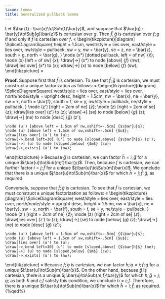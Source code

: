 ```yaml
---
taxon: lemma
title: Generalized pullback lemma
---
```


Let $\bar{f} : \bar{x}\to\Sub{f}\bar{y}$, and suppose that
$\bar{g} : \bar{y}\to\Sub{g}\bar{z}$ is cartesian over $g$. Then
$\bar{f};\bar{g}$ is cartesian over $f;g$ if and only if $\bar{f}$ is cartesian
over $f$.
«
  \begin{tikzpicture}[diagram]
    \SpliceDiagramSquare{
      height = 1.5cm,
      west/style = lies over,
      east/style = lies over,
      nw/style = pullback,
      sw = y,
      nw = \bar{y},
      se = z,
      ne = \bar{z},
      south = g,
      north = \bar{g},
    }
    \node (x*) [dotted pullback, left = of nw] {$\bar{x}$};
    \node (x) [left = of sw] {$x$};
    \draw[->] (x*) to node [above] {$\bar{f}$} (nw);
    \draw[lies over] (x*) to (x);
    \draw[->] (x) to node [below] {$f$} (sw);
  \end{tikzpicture}
»

**Proof.** Suppose first that $\bar{f}$ is cartesian. To see that $\bar{f};\bar{g}$
is cartesian, we must construct a unique factorization as follows:
«
  \begin{tikzpicture}[diagram]
    \SpliceDiagramSquare{
      west/style = lies over,
      east/style = lies over,
      north/node/style = upright desc,
      height = 1.5cm,
      nw = \bar{x},
      ne = \bar{y},
      sw = x,
      north = \bar{f},
      south = f,
      se = y,
      nw/style = pullback,
      ne/style = pullback,
    }
    \node (z') [right = 2cm of ne] {$\bar{z}$};
    \node (z) [right = 2cm of se] {$z$};
    \draw[lies over] (z') to (z);
    \draw[->] (se) to node [below] {$g$} (z);
    \draw[->] (ne) to node [desc] {$\bar{g}$} (z');

    \node (u') [above left = 1.5cm of nw,xshift=-.5cm] {$\bar{u}$};
    \node (u) [above left = 1.5cm of sw,xshift=-.5cm] {$u$};
    \draw[lies over] (u') to (u);
    \draw[->,bend left=30] (u') to node [sloped,above] {$\bar{h}$} (z');
    \draw[->] (u) to node [sloped,below] {$m$} (sw);
    \draw[->,exists] (u') to (nw);
  \end{tikzpicture}
»
Because $\bar{g}$ is cartesian, we can factor $\bar{h} = i;\bar{g}$ for a unique
$i:\bar{u}\to\Sub{m;f}\bar{y}$. Then, because $\bar{f}$ is cartesian, we can further
factor $i = j;\bar{f}$ for a unique $j:\bar{u}\to\Sub{m}\bar{x}$. We conclude that
there is a unique $j:\bar{u}\to\Sub{m}\bar{x}$ for which
$\bar{h} = j;\bar{f};\bar{g}$, as required.

Conversely, suppose that $\bar{f};\bar{g}$ is cartesian. To see that $\bar{f}$ is
cartesian, we must construct a unique factorization as follows:
«
  \begin{tikzpicture}[diagram]
    \SpliceDiagramSquare{
      west/style = lies over,
      east/style = lies over,
      north/node/style = upright desc,
      height = 1.5cm,
      nw = \bar{x},
      ne = \bar{y},
      sw = x,
      north = \bar{f},
      south = f,
      se = y,
      ne/style = pullback,
    }
    \node (z') [right = 2cm of ne] {$\bar{z}$};
    \node (z) [right = 2cm of se] {$z$};
    \draw[lies over] (z') to (z);
    \draw[->] (se) to node [below] {$g$} (z);
    \draw[->] (ne) to node [desc] {$\bar{g}$} (z');

    \node (u') [above left = 1.5cm of nw,xshift=-.5cm] {$\bar{u}$};
    \node (u) [above left = 1.5cm of sw,xshift=-.5cm] {$u$};
    \draw[lies over] (u') to (u);
    \draw[->,bend left=30] (u') to node [sloped,above] {$\bar{h}$} (ne);
    \draw[->] (u) to node [sloped,below] {$m$} (sw);
    \draw[->,exists] (u') to (nw);
  \end{tikzpicture}
»
Because $\bar{f};\bar{g}$ is cartesian, we can factor
$\bar{h};\bar{g} = i;\bar{f};\bar{g}$ for a unique $i:\bar{u}\to\Sub{m}\bar{x}$.
On the other hand, because $\bar{g}$ is cartesian, there is a unique
$j:\bar{u}\to\Sub{m;f}\bar{y}$ for which $\bar{h};\bar{g} = j;\bar{g}$; as both
$\bar{h}$ and $i;\bar{f}$ satisfy this condition, we conclude $\bar{h}=i;\bar{f}$.
Therefore, there is a unique $i:\bar{u}\to\Sub{m}\bar{x}$ for which
$\bar{h} = i;\bar{f}$, as required.
{%qed%}
